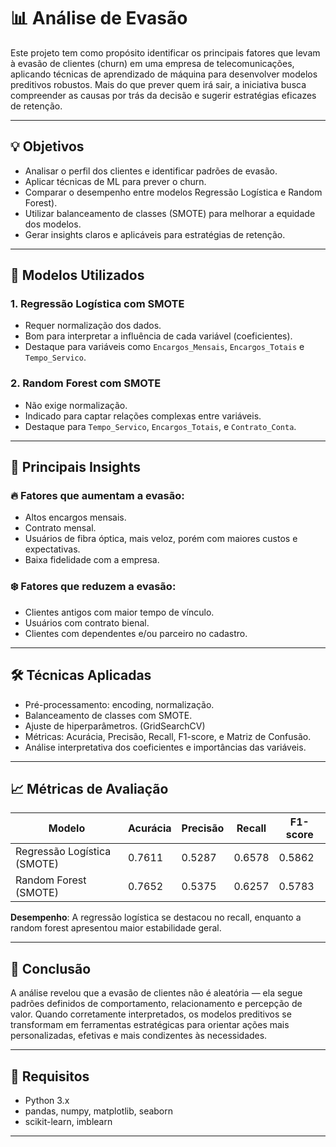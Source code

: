 ﻿# 📊 Análise de Evasão 

Este projeto tem como propósito identificar os principais fatores que levam à evasão de clientes (churn) em uma empresa de telecomunicações, aplicando técnicas de aprendizado de máquina para desenvolver modelos preditivos robustos. Mais do que prever quem irá sair, a iniciativa busca compreender as causas por trás da decisão e sugerir estratégias eficazes de retenção.

---

## 💡 Objetivos

- Analisar o perfil dos clientes e identificar padrões de evasão.
- Aplicar técnicas de ML para prever o churn.
- Comparar o desempenho entre modelos Regressão Logística e Random Forest).
- Utilizar balanceamento de classes (SMOTE) para melhorar a equidade dos modelos.
- Gerar insights claros e aplicáveis para estratégias de retenção.

---

## 🧠 Modelos Utilizados

### 1. **Regressão Logística com SMOTE**
- Requer normalização dos dados.
- Bom para interpretar a influência de cada variável (coeficientes).
- Destaque para variáveis como `Encargos_Mensais`, `Encargos_Totais` e `Tempo_Servico`.

### 2. **Random Forest com SMOTE**
- Não exige normalização.
- Indicado para captar relações complexas entre variáveis.
- Destaque para `Tempo_Servico`, `Encargos_Totais`, e `Contrato_Conta`.

---

## 🔎 Principais Insights

### 🔥 Fatores que aumentam a evasão:
- Altos encargos mensais.
- Contrato mensal.
- Usuários de fibra óptica, mais veloz, porém com maiores custos e expectativas.
- Baixa fidelidade com a empresa.

### ❄️ Fatores que reduzem a evasão:
- Clientes antigos com maior tempo de vínculo.
- Usuários com contrato bienal.
- Clientes com dependentes e/ou parceiro no cadastro.

---

## 🛠️ Técnicas Aplicadas

- Pré-processamento: encoding, normalização.
- Balanceamento de classes com SMOTE.
- Ajuste de hiperparâmetros. (GridSearchCV)
- Métricas: Acurácia, Precisão, Recall, F1-score, e Matriz de Confusão.
- Análise interpretativa dos coeficientes e importâncias das variáveis.

---

## 📈 Métricas de Avaliação

| Modelo                       | Acurácia | Precisão | Recall | F1-score |
|-----------------------------|----------|----------|--------|----------|
| Regressão Logística (SMOTE) | 0.7611   | 0.5287   | 0.6578 | 0.5862   |
| Random Forest (SMOTE)       | 0.7652   | 0.5375   | 0.6257 | 0.5783   |

**Desempenho**: A regressão logística se destacou no recall, enquanto a random forest apresentou maior estabilidade geral.

---

## 🎯 Conclusão

A análise revelou que a evasão de clientes não é aleatória — ela segue padrões definidos de comportamento, relacionamento e percepção de valor. Quando corretamente interpretados, os modelos preditivos se transformam em ferramentas estratégicas para orientar ações mais personalizadas,  efetivas e mais condizentes às necessidades.

---

## 🧾 Requisitos

- Python 3.x
- pandas, numpy, matplotlib, seaborn
- scikit-learn, imblearn

---




